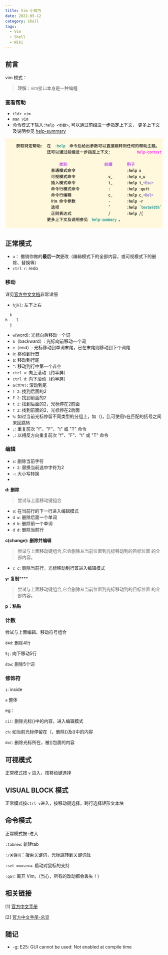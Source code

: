 ```yaml
---
title: Vim 小技巧
date: 2022-05-12
category: Shell
tags:
  - Vim
  - Shell
  - Wiki
---
```


<!-- more -->

## 前言

vim 模式：

<!-- Vim是一种模态编辑器，有几种模式
  - 插入模式，您在编辑器中输入文本并将其提交给文档；
  - 正常模式，您通过键盘输入参数以执行各种功能，包括：在文档周围移动光标、搜索和操作文档中的文本（例如剪切和粘贴）
  - 命令模式：在 shell 中输入命令的命令模式
  - 可视模式：选择要操作的文本。 -->

> 理解：vim接口本身是一种编程


### 查看帮助

- `tldr vim`
- `man vim`
- 命令模式下输入`:help <参数>`, 可以通过前缀进一步指定上下文， 更多上下文及说明参见  [help-summary](https://yianwillis.github.io/vimcdoc/doc/usr_02.html#help-summary)


![](image/vim-help.png)


## 正常模式

- `u`： 撤销你做的**最后一次**更改（编辑模式下的全部内容，或可视模式下的删除、替换等）
- `ctrl r`: redo

### 移动

详见[官方中文文档](https://yianwillis.github.io/vimcdoc/doc/quickref.html#quickref)非常详细


- `hjkl`: 左下上右
```
  k
h    l 
  j
```
- `w`(word): 光标向后移动一个词
- `b`（backward）: 光标向前移动一个词
- `e`（end）: 光标移动到单词末尾，已在末尾则移动到下个词尾
- `0`: 移动到行首
- `$`: 移动到行尾
- `^`: 移动到行中第一个非空
- `ctrl u`: 向上滚动（约半屏）
- `ctrl d`: 向下滚动（约半屏）
- `G(大写)`: 滚动到尾
- `f 2`:  找到后面的2
- `F 2`: 找到前面的2
- `t 2`: 找到后面的2，光标停在2前面
- `T 2`: 找到前面的2，光标停在2后面
- `%`: 如过当前光标停留不同类型的分组上，如（)，[],可使用`%`在匹配的括号之间来回跳转
-  `;`: 重复前次 "f"、"F"、"t" 或 "T" 命令
- `,`: 以相反方向重复前次 "f"、"F"、"t" 或 "T" 命令 

### 编辑


- `x`: 删除当前字符
- `r 2`: 替换当前选中字符为2 
- `~`: 大小写转换
- 

**d: 删除**

> 尝试与上面移动键组合

- `o`: 在当前行的下一行进入编辑模式
- `d w`: 删除后面一个单词
- `d b`: 删除前一个单词
- `d d`: 删除当前行

**c(change): 删除并编辑**

> 尝试与上面移动键组合,它会删除从当前位置到光标移动到的目标位置
的全部内容。

- `c c`: 删除当前行，光标移动到行首进入编辑模式


**y: 复制******

> 尝试与上面移动键组合,它会删除从当前位置到光标移动到的目标位置
的全部内容。

**p：粘贴**

### 计数

尝试与上面编辑、移动符号组合

`d4d`: 删除4行

`5j`: 向下移动5行

`d5w`: 删除5个词

### 修饰符

`i`: inside

`a` 整体

eg：

`ci(`: 删除光标()中的内容，进入编辑模式

`c%`: 如当前光标停留在（，删除()及()中的内容

`da(`:  删除光标所在，被()包裹的内容

## 可视模式

正常模式按 `v` 进入，按移动键选择

## VISUAL BLOCK 模式

正常模式按`ctrl v`进入，按移动键选择，跨行选择矩形文本块

## 命令模式

正常模式按`:`进入

`:tabnew`: 新建tab

`:/关键词`：搜索关键词，光标跳转到关键词处

`:set mouse=a`: 启动对鼠标的支持

`:qa!`:  离开 Vim，(当心，所有的改动都会丢失！)

## 相关链接

[1] [官方中文手册](https://github.com/yianwillis/vimcdoc)  

[2] [官方中文手册-总览](https://yianwillis.github.io/vimcdoc/doc/help.html)


## 随记

- -g: E25: GUI cannot be used: Not enabled at compile time


